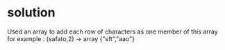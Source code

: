 # solution
Used an array to add each row of characters as one member of this array for example : (safato,2)  -> array {"sft","aao"}

